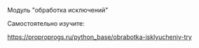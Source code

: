 Модуль "обработка исключений"

Самостоятельно изучите:

https://proproprogs.ru/python_base/obrabotka-isklyucheniy-try
